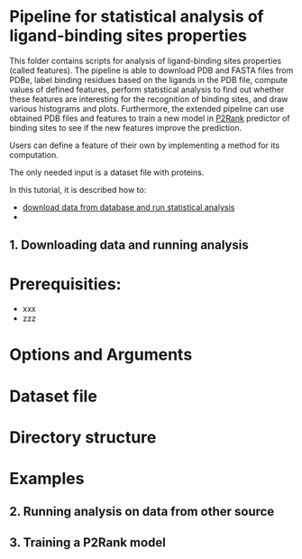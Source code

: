 # Pipeline for statistical analysis of ligand-binding sites properties
This folder contains scripts for analysis of ligand-binding sites properties (called features). The pipeline is able to download PDB and FASTA files from PDBe, label binding residues based on the ligands in the PDB file, compute values of defined features, perform statistical analysis to find out whether these features are interesting for the recognition of binding sites, and draw various histograms and plots. Furthermore, the extended pipeline can use obtained PDB files and features to train a new model in [P2Rank](http://siret.ms.mff.cuni.cz/p2rank) predictor of binding sites to see if the new features improve the prediction.

Users can define a feature of their own by implementing a method for its computation.

The only needed input is a dataset file with proteins.

In this tutorial, it is described how to:
 - [download data from database and run statistical analysis](one)
 - 

<a name="one"></a>
## 1. Downloading data and running analysis

# Prerequisities:
- xxx
- zzz

# 

# Options and Arguments

# Dataset file

# Directory structure

# Examples

<a name="two"></a>
## 2. Running analysis on data from other source


<a name="three"></a>
## 3. Training a P2Rank model
